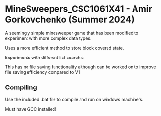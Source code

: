 # MineSweepers_CSC1061X41 - Amir Gorkovchenko (Summer 2024)

A seemingly simple minesweeper game that has been modified to experiment with more complex data types.

Uses a more efficient method to store block covered state.

Experiments with different list search's

This has no file saving functionality although can be worked on to improve file saving efficiency compared to V1

## Compiling

Use the included .bat file to compile and run on windows machine's.

Must have GCC installed!